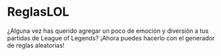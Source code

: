# ReglasLOL
¿Alguna vez has querido agregar un poco de emoción y diversión a tus partidas de League of Legends? ¡Ahora puedes hacerlo con el generador de reglas aleatorias!
